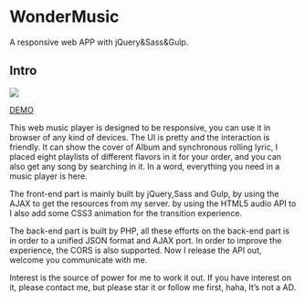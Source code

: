 # WonderMusic
A responsive web APP with jQuery&Sass&Gulp.
## Intro
![](https://github.com/joyce-song/WonderMusic/blob/master/screenshot.jpg)

[DEMO](http://www.joycesong.com/WonderMusic)

This web music player is designed to be responsive, you can use it in browser of any kind of devices. The UI is pretty and the interaction is friendly. It can show the cover of Album and synchronous rolling lyric, I placed eight playlists of different flavors in it for your order, and you can also get any song by searching in it. In a word, everything you need in a music player is here.

The front-end part is mainly built by jQuery,Sass and Gulp, by using the AJAX to get the resources from my server. by using the HTML5 audio API to I also add some CSS3 animation for the transition experience.

The back-end part is built by PHP, all these efforts on the back-end part is in order to a unified JSON format and AJAX port. In order to improve the experience, the CORS is also supported.
Now I release the API out, welcome you communicate with me.

Interest is the source of power for me to work it out. If you have interest on it, please contact me, but please star it or follow me first, haha, It’s not a AD.
